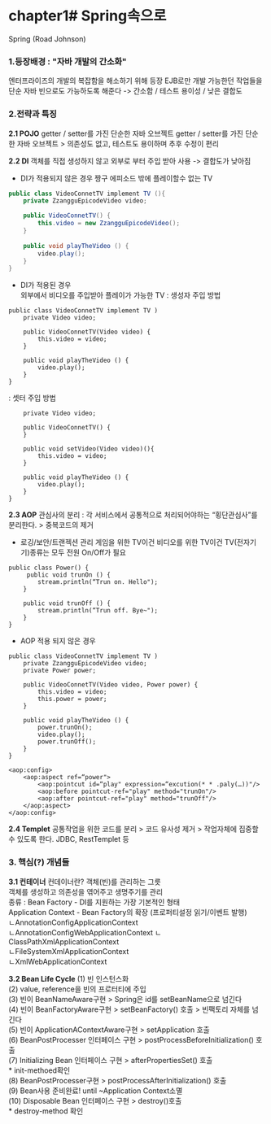 # chapter1# Spring속으로

Spring  (Road Johnson)

### 1.등장배경 : "자바 개발의 간소화"
엔터프라이즈의 개발의 복잡함을 해소하기 위해 등장
EJB로만 개발 가능한던 작업들을 단순 자바 빈으로도 가능하도록 해준다
-> 간소함 / 테스트 용이성 / 낮은 결합도

### 2.전략과 특징 
**2.1 POJO**
getter / setter를 가진 단순한 자바 오브젝트
getter / setter를 가진 단순한 자바 오브젝트 > 의존성도 없고, 테스트도 용이하며 추후 수정이 편리

**2.2 DI**
객체를 직접 생성하지 않고 외부로 부터 주입 받아 사용 -> 결합도가 낮아짐 

* DI가 적용되지 않은 경우
   짱구 에피소드 밖에 플레이할수 없는 TV
```java
public class VideoConnetTV implement TV (){
    private ZzangguEpicodeVideo video;

    public VideoConnetTV() {
        this.video = new ZzangguEpicodeVideo();
    }
    
    public void playTheVideo () {
        video.play();
    }
}
```
 
* DI가 적용된 경우   
  외부에서 비디오를 주입받아 플레이가 가능한 TV
  : 생성자 주입 방법
```
public class VideoConnetTV implement TV )
    private Video video;

    public VideoConnetTV(Video video) {
        this.video = video;
    }
    
    public void playTheVideo () {
        video.play();
    }
}
```
   : 셋터 주입 방법
```public class VideoConnetTV implement TV )
    private Video video;

    public VideoConnetTV() {
    }
    
    public void setVideo(Video video)(){
        this.video = video;
    }

    public void playTheVideo () {
        video.play();
    }
}
```

**2.3 AOP**
관심사의 분리 : 각 서비스에서 공통적으로 처리되어야하는 “횡단관심사”를 분리한다. > 중복코드의 제거
- 로깅/보안/트랜젝션 관리
게임을 위한 TV이건 비디오를 위한 TV이건 TV(전자기기)종류는 모두 전원 On/Off가 필요
```
public class Power() {
     public void trunOn () {
        stream.println(“Trun on. Hello");
    }

    public void trunOff () {
        stream.println(“Trun off. Bye~");
    }
}
```

* AOP 적용 되지 않은 경우
```
public class VideoConnetTV implement TV )
    private ZzangguEpicodeVideo video;
    private Power power;

    public VideoConnetTV(Video video, Power power) {
        this.video = video;
        this.power = power;
    }
    
    public void playTheVideo () {
        power.trunOn();            
        video.play();        
        power.trunOff();
    }
}
```

```
<aop:config>
    <aop:aspect ref=“power">
        <aop:pointcut id=“play" expression=“excution(* * .paly(…))"/>
        <aop:before pointcut-ref="play" method="trunOn"/>
        <aop:after pointcut-ref="play" method="trunOff"/>
    </aop:aspect>
</aop:config>
```

**2.4 Templet**
공통작업을 위한 코드를 분리 > 코드 유사성 제거 > 작업자체에 집중할수 있도록 한다.
JDBC, RestTemplet 등


### 3. 핵심(?) 개념들
**3.1 컨테이너**
컨데이너란? 객체(빈)를 관리하는 그릇  
         객체를 생성하고 의존성을 엮어주고 생명주기를 관리   
종류 : Bean Factory - DI를 지원하는 가장 기본적인 형태  
         Application Context  - Bean Factory의 확장 (프로퍼티설정 읽기/이벤트 발행)   
         ㄴAnnotationConfigApplicationContext  
         ㄴAnnotationConfigWebApplicationContext 
         ㄴClassPathXmlApplicationContext  
         ㄴFileSystemXmlApplicationContext  
         ㄴXmlWebApplicationContext  

**3.2 Bean Life Cycle**
 (1) 빈 인스턴스화  
 (2) value, reference을 빈의 프로터티에 주입  
 (3) 빈이 BeanNameAware구현 > Spring은  id를 setBeanName으로 넘긴다  
 (4) 빈이 BeanFactoryAware구현 > setBeanFactory() 호출 > 빈팩토리 자체를 넘긴다  
 (5) 빈이 ApplicationAContextAware구현 > setApplication 호출  
 (6) BeanPostProcesser 인터페이스 구현 > postProcessBeforeInitialization() 호출  
 (7) Initializing Bean 인터페이스 구현 > afterPropertiesSet() 호출   
       *  init-methoed확인  
 (8) BeanPostProcesser구현 > postProcessAfterInitialization() 호출  
 (9) Bean사용 준비완료! until ~Application Context소멸  
(10) Disposable Bean 인터페이스 구현 > destroy()호출  
       * destroy-method 확인   
